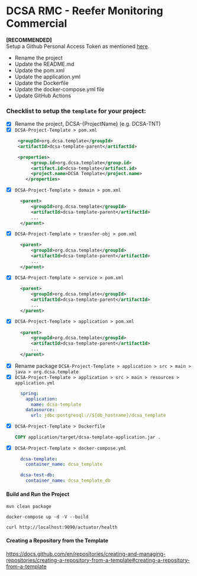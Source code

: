 # DCSA RMC - Reefer Monitoring Commercial

**[RECOMMENDED]** <br>
Setup a Github Personal Access Token as mentioned [here](https://github.com/dcsaorg/DCSA-Core/blob/master/README.md#how-to-use-dcsa-core-packages).

- Rename the project
- Update the README.md
- Update the pom.xml
- Update the application.yml
- Update the Dockerfile
- Update the docker-compose.yml file
- Update GitHub Actions

### Checklist to setup the `template` for your project:
- [x] Rename the project, DCSA-{ProjectName} (e.g. DCSA-TNT)
- [x] `DCSA-Project-Template > pom.xml`
  ```xml
   <groupId>org.dcsa.template</groupId>
   <artifactId>dcsa-template-parent</artifactId>

   <properties>
        <group.id>org.dcsa.template</group.id>
        <artifact.id>dcsa-template</artifact.id>
        <project.name>DCSA Template</project.name>
	  </properties>
  ```
- [x] `DCSA-Project-Template > domain > pom.xml`
  ```xml
    <parent>
        <groupId>org.dcsa.template</groupId>
        <artifactId>dcsa-template-parent</artifactId>
        ...
    </parent>
  ```
- [x] `DCSA-Project-Template > transfer-obj > pom.xml`
  ```xml
    <parent>
        <groupId>org.dcsa.template</groupId>
        <artifactId>dcsa-template-parent</artifactId>
        ...
    </parent>
  ```
- [x] `DCSA-Project-Template > service > pom.xml`
  ```xml
    <parent>
        <groupId>org.dcsa.template</groupId>
        <artifactId>dcsa-template-parent</artifactId>
        ...
    </parent>
  ```
- [x] `DCSA-Project-Template > application > pom.xml`
  ```xml
    <parent>
        <groupId>org.dcsa.template</groupId>
        <artifactId>dcsa-template-parent</artifactId>
        ...
    </parent>
  ```
- [x] Rename package `DCSA-Project-Template > application > src > main > java > org.dcsa.template`
- [x] `DCSA-Project-Template > application > src > main > resources > application.yml`
  ```yaml
    spring:
      application:
        name: dcsa-template
      datasource:
        url: jdbc:postgresql://${db_hostname}/dcsa_template
  ```
- [x] `DCSA-Project-Template > Dockerfile`
  ```dockerfile
  COPY application/target/dcsa-template-application.jar .
  ```
- [x] `DCSA-Project-Template > docker-compose.yml`
  ```yaml
    dcsa-template:
      container_name: dcsa_template

    dcsa-test-db:
      container_name: dcsa_template_db
  ```

#### Build and Run the Project
```shell
mvn clean package

docker-compose up -d -V --build

curl http://localhost:9090/actuator/health
```

#### Creating a Repository from the Template
https://docs.github.com/en/repositories/creating-and-managing-repositories/creating-a-repository-from-a-template#creating-a-repository-from-a-template
